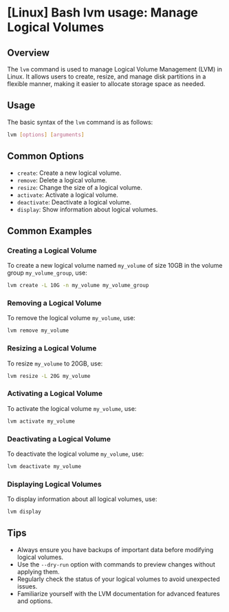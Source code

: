 # [Linux] Bash lvm usage: Manage Logical Volumes

## Overview
The `lvm` command is used to manage Logical Volume Management (LVM) in Linux. It allows users to create, resize, and manage disk partitions in a flexible manner, making it easier to allocate storage space as needed.

## Usage
The basic syntax of the `lvm` command is as follows:

```bash
lvm [options] [arguments]
```

## Common Options
- `create`: Create a new logical volume.
- `remove`: Delete a logical volume.
- `resize`: Change the size of a logical volume.
- `activate`: Activate a logical volume.
- `deactivate`: Deactivate a logical volume.
- `display`: Show information about logical volumes.

## Common Examples

### Creating a Logical Volume
To create a new logical volume named `my_volume` of size 10GB in the volume group `my_volume_group`, use:

```bash
lvm create -L 10G -n my_volume my_volume_group
```

### Removing a Logical Volume
To remove the logical volume `my_volume`, use:

```bash
lvm remove my_volume
```

### Resizing a Logical Volume
To resize `my_volume` to 20GB, use:

```bash
lvm resize -L 20G my_volume
```

### Activating a Logical Volume
To activate the logical volume `my_volume`, use:

```bash
lvm activate my_volume
```

### Deactivating a Logical Volume
To deactivate the logical volume `my_volume`, use:

```bash
lvm deactivate my_volume
```

### Displaying Logical Volumes
To display information about all logical volumes, use:

```bash
lvm display
```

## Tips
- Always ensure you have backups of important data before modifying logical volumes.
- Use the `--dry-run` option with commands to preview changes without applying them.
- Regularly check the status of your logical volumes to avoid unexpected issues.
- Familiarize yourself with the LVM documentation for advanced features and options.
